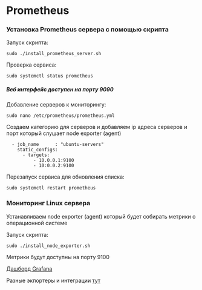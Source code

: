 # Prometheus
### Установка Prometheus сервера с помощью скрипта
Запуск скрипта:
```
sudo ./install_prometheus_server.sh
```
Проверка сервиса:
```
sudo systemctl status prometheus
```
##### Веб интерфейс доступен на порту 9090

Добавление серверов к мониторингу:
```
sudo nano /etc/prometheus/prometheus.yml
```
Создаем категорию для серверов и добавляем ip адреса серверов и порт который слушает node exporter (agent)
```
  - job_name      : "ubuntu-servers"
    static_configs:
      - targets:
          - 10.0.0.1:9100
          - 10:0.0.2:9100
```
Перезапуск сервиса для обновления списка:
```
sudo systemctl restart prometheus
```


### Мониторинг Linux сервера
Устанавливаем node exporter (agent) который будет собирать метрики о операционной системе

Запуск скрипта:
```
sudo ./install_node_exporter.sh
```
Метрики будут доступны на порту 9100

[Дашборд Grafana](https://grafana.com/grafana/dashboards/1860-node-exporter-full/)

Разные экпортеры и интеграции [тут](https://prometheus.io/docs/instrumenting/exporters/)

